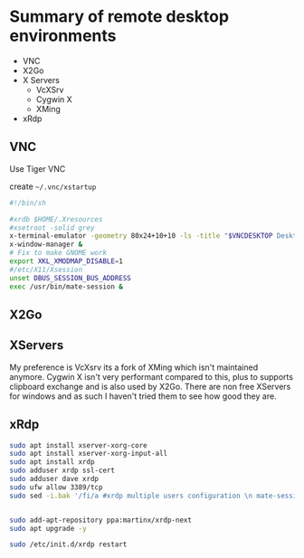 # Summary of remote desktop environments

* VNC
* X2Go
* X Servers
  * VcXSrv
  * Cygwin X
  * XMing
* xRdp

## VNC
Use Tiger VNC

create `~/.vnc/xstartup`

```bash
#!/bin/sh

#xrdb $HOME/.Xresources
#xsetroot -solid grey
x-terminal-emulator -geometry 80x24+10+10 -ls -title "$VNCDESKTOP Desktop" &
x-window-manager &
# Fix to make GNOME work
export XKL_XMODMAP_DISABLE=1
#/etc/X11/Xsession
unset DBUS_SESSION_BUS_ADDRESS
exec /usr/bin/mate-session &
```

## X2Go


## XServers
My preference is VcXsrv its a fork of XMing which isn't maintained anymore. Cygwin X isn't very performant compared to this, plus to supports clipboard exchange and is also used by X2Go. There are non free XServers for windows and as such I haven't tried them to see how good they are.

## xRdp

```bash
sudo apt install xserver-xorg-core
sudo apt install xserver-xorg-input-all
sudo apt install xrdp
sudo adduser xrdp ssl-cert
sudo adduser dave xrdp
sudo ufw allow 3389/tcp
sudo sed -i.bak '/fi/a #xrdp multiple users configuration \n mate-session \n' /etc/xrdp/startwm.sh


sudo add-apt-repository ppa:martinx/xrdp-next
sudo apt upgrade -y

sudo /etc/init.d/xrdp restart
```

